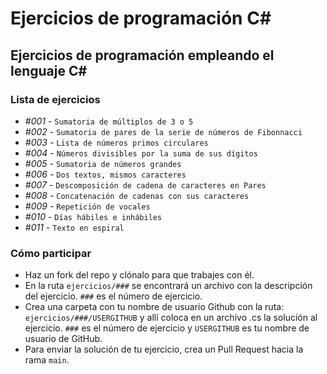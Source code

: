 # Ejercicios de programación C#

## Ejercicios de programación empleando el lenguaje C#

### Lista de ejercicios

* *#001* - `Sumatoria de múltiplos de 3 o 5`
* *#002* - `Sumatoria de pares de la serie de números de Fibonnacci`
* *#003* - `Lista de números primos circulares`
* *#004* - `Números divisibles por la suma de sus dígitos`
* *#005* - `Sumatoria de números grandes`
* *#006* - `Dos textos, mismos caracteres`
* *#007* - `Descomposición de cadena de caracteres en Pares`
* *#008* - `Concatenación de cadenas con sus caracteres`
* *#009* - `Repetición de vocales`
* *#010* - `Días hábiles e inhábiles`
* *#011* - `Texto en espiral`

### Cómo participar

* Haz un fork del repo y clónalo para que trabajes con él.
* En la ruta `ejercicios/###` se encontrará un archivo con la descripción del ejercicio. `###` es el número de ejercicio.
* Crea una carpeta con tu nombre de usuario Github con la ruta: `ejercicios/###/USERGITHUB` y allí coloca en un archivo .cs la solución al ejercicio. `###` es el número de ejercicio y `USERGITHUB` es tu nombre de usuario de GitHub.
* Para enviar la solución de tu ejercicio, crea un Pull Request hacia la rama `main`.
